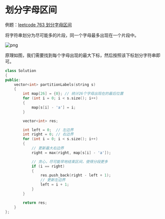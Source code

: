 # 划分字母区间

例题：[leetcode 763 划分字母区间](https://leetcode.cn/problems/partition-labels/description/)

将字符串划分为尽可能多的片段，同一个字母最多出现在一个片段中。

![png](https://code-thinking-1253855093.file.myqcloud.com/pics/20201222191924417.png)

原理如图，我们需要找到每个字母出现的最大下标，然后按照该下标划分字符串即可。

```cpp
class Solution
{
public:
    vector<int> partitionLabels(string s)
    {
        int map[26] = {0}; // 统计26个字母出现在的最后位置
        for (int i = 0; i < s.size(); i++)
        {
            map[s[i] - 'a'] = i;
        }

        vector<int> res;

        int left = 0;  // 左边界
        int right = 0; // 右边界
        for (int i = 0; i < s.size(); i++)
        {
            // 更新最大右边界
            right = max(right, map[s[i] - 'a']);

            // 贪心，尽可能早地结束区间，使得分段更多
            if (i == right)
            {
                res.push_back(right - left + 1);
                // 更新左边界
                left = i + 1;
            }
        }

        return res;
    }
};
```
